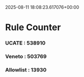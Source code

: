 2025-08-11 18:08:23.617076+00:00
# Rule Counter 
 ### UCATE : 538910

 ### Veneto : 503769

 ### Allowlist : 13930